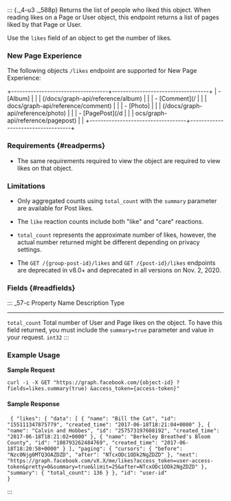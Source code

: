 ::: {._4-u3 ._588p}
Returns the list of people who liked this object. When reading likes on
a Page or User object, this endpoint returns a list of pages liked by
that Page or User.

Use the ` likes ` field of an object to get the number of likes.

### New Page Experience

The following objects ` /likes ` endpoint are supported for New Page
Experience:

+-----------------------------------+-----------------------------------+
| -   [Album]                       |                                   |
| (/docs/graph-api/reference/album) |                                   |
| -   [Comment](/                   |                                   |
| docs/graph-api/reference/comment) |                                   |
| -   [Photo]                       |                                   |
| (/docs/graph-api/reference/photo) |                                   |
| -   [PagePost](/d                 |                                   |
| ocs/graph-api/reference/pagepost) |                                   |
+-----------------------------------+-----------------------------------+

### Requirements {#readperms}

-   The same requirements required to view the object are required to
    view likes on that object.

### Limitations

-   Only aggregated counts using ` total_count ` with the ` summary `
    parameter are available for Post likes.

-   The ` like ` reaction counts include both \"like\" and \"care\"
    reactions.

-   ` total_count ` represents the approximate number of likes, however,
    the actual number returned might be different depending on privacy
    settings.

-   The ` GET /{group-post-id}/likes ` and ` GET /{post-id}/likes `
    endpoints are deprecated in v8.0+ and deprecated in all versions on
    Nov. 2, 2020.

### Fields {#readfields}

::: _57-c
  Property Name     Description                                                                                                                                                  Type
  ----------------- ------------------------------------------------------------------------------------------------------------------------------------------------------------ -----------
  ` total_count `   Total number of User and Page likes on the object. To have this field returned, you must include the ` summary=true ` parameter and value in your request.   ` int32 `
:::

### Example Usage

**Sample Request**

``` {._5s-8 .prettyprint .lang-code .prettyprinted}
curl -i -X GET "https://graph.facebook.com/{object-id} ?fields=likes.summary(true) &access_token={access-token}"
```

#### Sample Response

``` {._5s-8 .prettyprint .lang-code .prettyprinted}
 { "likes": { "data": [ { "name": "Bill the Cat", "id": "155111347875779", "created_time": "2017-06-18T18:21:04+0000" }, { "name": "Calvin and Hobbes", "id": "257573197608192", "created_time": "2017-06-18T18:21:02+0000" }, { "name": "Berkeley Breathed's Bloom County", "id": "108793262484769", "created_time": "2017-06-18T18:20:58+0000" } ], "paging": { "cursors": { "before": "Nzc0Njg0MTQ3OAZDZD", "after": "NTcxODc1ODk2NgZDZD" }, "next": "https://graph.facebook.com/vX.X/me/likes?access_token=user-access-token&pretty=0&summary=true&limit=25&after=NTcxODc1ODk2NgZDZD" }, "summary": { "total_count": 136 } }, "id": "user-id"
}
```
:::
